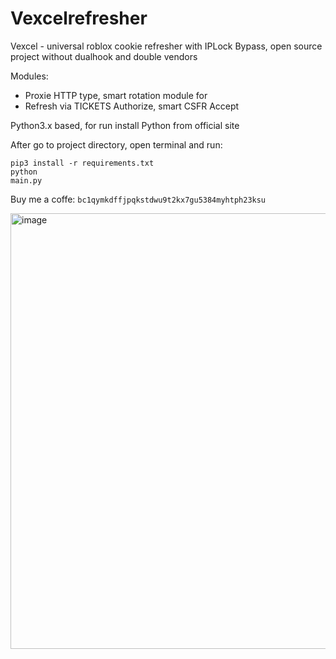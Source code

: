 <h1>Vexcelrefresher</h1>

Vexcel - universal roblox cookie refresher with IPLock Bypass, open source project without dualhook and double vendors

Modules: 
 - Proxie HTTP type, smart rotation module for 
 - Refresh via TICKETS Authorize, smart CSFR Accept

Python3.x based, for run install Python from official site

After go to project directory, open terminal and run:

<code>pip3 install -r requirements.txt</code><br>
<code>python main.py</code>

Buy me a coffe: <code>bc1qymkdffjpqkstdwu9t2kx7gu5384myhtph23ksu</code>


<img width="896" height="697" alt="image" src="https://github.com/user-attachments/assets/1bf77693-78cb-4e53-89ed-7c49c53e84f3" />
